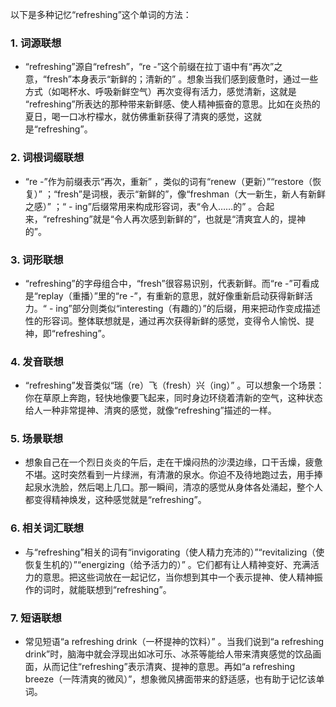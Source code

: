 以下是多种记忆“refreshing”这个单词的方法：
### 1. 词源联想
 - “refreshing”源自“refresh”，“re -”这个前缀在拉丁语中有“再次”之意，“fresh”本身表示“新鲜的；清新的” 。想象当我们感到疲惫时，通过一些方式（如喝杯水、呼吸新鲜空气）再次变得有活力，感觉清新，这就是 “refreshing”所表达的那种带来新鲜感、使人精神振奋的意思。比如在炎热的夏日，喝一口冰柠檬水，就仿佛重新获得了清爽的感觉，这就是“refreshing”。
### 2. 词根词缀联想
 - “re -”作为前缀表示“再次，重新” ，类似的词有“renew（更新）”“restore（恢复）” ；“fresh”是词根，表示“新鲜的”，像“freshman（大一新生，新人有新鲜之感）” ；“ - ing”后缀常用来构成形容词，表“令人……的” 。合起来，“refreshing”就是“令人再次感到新鲜的”，也就是“清爽宜人的，提神的”。
### 3. 词形联想
 - “refreshing”的字母组合中，“fresh”很容易识别，代表新鲜。而“re -”可看成是“replay（重播）”里的“re -”，有重新的意思，就好像重新启动获得新鲜活力。“ - ing”部分则类似“interesting（有趣的）”的后缀，用来把动作变成描述性的形容词。整体联想就是，通过再次获得新鲜的感觉，变得令人愉悦、提神，即“refreshing”。
### 4. 发音联想
 - “refreshing”发音类似“瑞（re）飞（fresh）兴（ing）” 。可以想象一个场景：你在草原上奔跑，轻快地像要飞起来，同时身边环绕着清新的空气，这种状态给人一种非常提神、清爽的感觉，就像“refreshing”描述的一样。
### 5. 场景联想
 - 想象自己在一个烈日炎炎的午后，走在干燥闷热的沙漠边缘，口干舌燥，疲惫不堪。这时突然看到一片绿洲，有清澈的泉水。你迫不及待地跑过去，用手捧起泉水洗脸，然后喝上几口。那一瞬间，清凉的感觉从身体各处涌起，整个人都变得精神焕发，这种感觉就是“refreshing”。
### 6. 相关词汇联想
 - 与“refreshing”相关的词有“invigorating（使人精力充沛的）”“revitalizing（使恢复生机的）”“energizing（给予活力的）” 。它们都有让人精神变好、充满活力的意思。把这些词放在一起记忆，当你想到其中一个表示提神、使人精神振作的词时，就能联想到“refreshing”。
### 7. 短语联想
 - 常见短语“a refreshing drink（一杯提神的饮料）” 。当我们说到“a refreshing drink”时，脑海中就会浮现出如冰可乐、冰茶等能给人带来清爽感觉的饮品画面，从而记住“refreshing”表示清爽、提神的意思。再如“a refreshing breeze（一阵清爽的微风）”，想象微风拂面带来的舒适感，也有助于记忆该单词。 